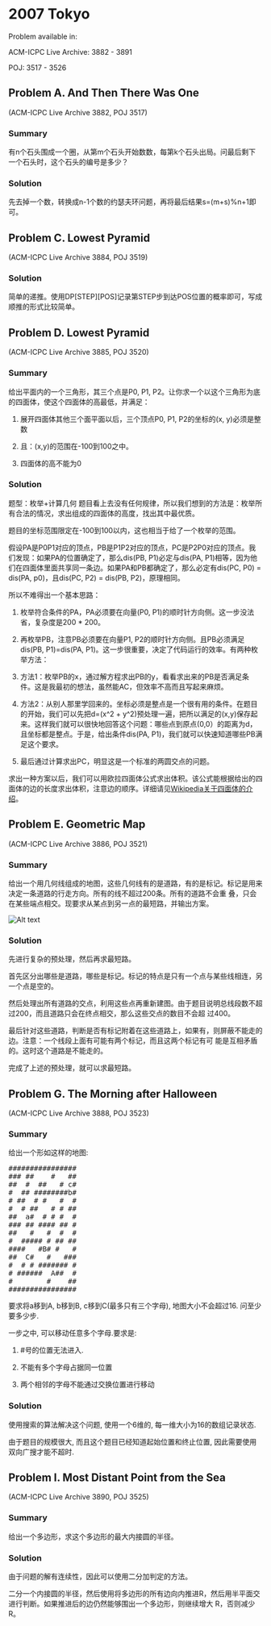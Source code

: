 ﻿# 2007 Tokyo

Problem available in:

ACM-ICPC Live Archive: 3882 - 3891

POJ: 3517 - 3526


## Problem A. And Then There Was One
(ACM-ICPC Live Archive 3882, POJ 3517)
### Summary
有n个石头围成一个圈，从第m个石头开始数数，每第k个石头出局。问最后剩下一个石头时，这个石头的编号是多少？
### Solution
先去掉一个数，转换成n-1个数的约瑟夫环问题，再将最后结果s=(m+s)%n+1即可。 



## Problem C. Lowest Pyramid
(ACM-ICPC Live Archive 3884, POJ 3519)
### Solution
简单的递推。使用DP[STEP][POS]记录第STEP步到达POS位置的概率即可，写成顺推的形式比较简单。 



## Problem D. Lowest Pyramid
(ACM-ICPC Live Archive 3885, POJ 3520)
### Summary
给出平面内的一个三角形，其三个点是P0, P1, P2。让你求一个以这个三角形为底的四面体，使这个四面体的高最低，并满足：

1. 展开四面体其他三个面平面以后，三个顶点P0, P1, P2的坐标的(x, y)必须是整数

2. 且：(x,y)的范围在-100到100之中。

3. 四面体的高不能为0

### Solution
题型：枚举+计算几何
题目看上去没有任何规律，所以我们想到的方法是：枚举所有合法的情况，求出组成的四面体的高度，找出其中最优质。

题目的坐标范围限定在-100到100以内，这也相当于给了一个枚举的范围。

假设PA是P0P1对应的顶点，PB是P1P2对应的顶点，PC是P2P0对应的顶点。我们发现：如果PA的位置确定了，那么dis(PB, P1)必定与dis(PA, P1)相等，因为他们在四面体里面共享同一条边。如果PA和PB都确定了，那么必定有dis(PC, P0) = dis(PA, p0)，且dis(PC, P2) = dis(PB, P2)，原理相同。

所以不难得出一个基本思路：

1. 枚举符合条件的PA，PA必须要在向量(P0, P1)的顺时针方向侧。这一步没法省，复杂度是200 * 200。

2. 再枚举PB，注意PB必须要在向量P1, P2的顺时针方向侧。且PB必须满足dis(PB, P1)=dis(PA, P1)。这一步很重要，决定了代码运行的效率。有两种枚举方法：
  1. 方法1：枚举PB的x，通过解方程求出PB的y，看看求出来的PB是否满足条件。这是我最初的想法，虽然能AC，但效率不高而且写起来麻烦。
  2. 方法2：从别人那里学回来的。坐标必须是整点是一个很有用的条件。在题目的开始，我们可以先把d=(x^2 + y^2)预处理一遍，把所以满足的(x,y)保存起来。这样我们就可以很快地回答这个问题：哪些点到原点(0,0）的距离为d，且坐标都是整点。于是，给出条件dis(PA, P1)，我们就可以快速知道哪些PB满足这个要求。

3. 最后通过计算求出PC，明显这是一个标准的两圆交点的问题。

求出一种方案以后，我们可以用欧拉四面体公式求出体积。该公式能根据给出的四面体的边的长度求出体积，注意边的顺序。详细请见[Wikipedia关于四面体的介绍](http://en.wikipedia.org/wiki/Tetrahedron)。



## Problem E. Geometric Map
(ACM-ICPC Live Archive 3886, POJ 3521)
### Summary
给出一个用几何线组成的地图，这些几何线有的是道路，有的是标记。标记是用来决定一条道路的行走方向。所有的线不超过200条。所有的道路不会重 叠，只会在某些端点相交。现要求从某点到另一点的最短路，并输出方案。 

![Alt text](https://github.com/pkkj/ACM-ICPC-OJ-Code/raw/master/ACM-ICPC-Live-Archive/2007.Tokyo/img/3886_img1.jpg "Image 3886")

### Solution
先进行复杂的预处理，然后再求最短路。

首先区分出哪些是道路，哪些是标记。标记的特点是只有一个点与某些线相连，另一个点是空的。

然后处理出所有道路的交点，利用这些点再重新建图。由于题目说明总线段数不超过200，而且道路只会在终点相交，那么这些交点的数目不会超 过400。

最后针对这些道路，判断是否有标记附着在这些道路上，如果有，则屏蔽不能走的边。注意：一个线段上面有可能有两个标记，而且这两个标记有可 能是互相矛盾的。这时这个道路是不能走的。

完成了上述的预处理，就可以求最短路。 




## Problem G. The Morning after Halloween
(ACM-ICPC Live Archive 3888, POJ 3523)
### Summary

给出一个形如这样的地图:
<pre>
################
### ##    #   ##
##  #  ##   # c#
#  ## ########b#
# ##  # #   #  #
#  # ##   # # ##
##  a#  # # #  #
### ## #### ## #
##   #   #  #  #
#  ##### # ## ##
####   #B# #   #
##  C#   #   ###
#  # # ####### #
# ######  A##  #
#        #    ##
################
</pre>

要求将a移到A, b移到B, c移到C(最多只有三个字母), 地图大小不会超过16. 问至少要多少步.

一步之中, 可以移动任意多个字母.要求是:

1. \#号的位置无法进入.

2. 不能有多个字母占据同一位置

3. 两个相邻的字母不能通过交换位置进行移动 

### Solution
使用搜索的算法解决这个问题, 使用一个6维的, 每一维大小为16的数组记录状态.

由于题目的规模很大, 而且这个题目已经知道起始位置和终止位置, 因此需要使用双向广搜才能不超时. 


## Problem I. Most Distant Point from the Sea
(ACM-ICPC Live Archive 3890, POJ 3525)
### Summary
给出一个多边形，求这个多边形的最大内接圆的半径。
### Solution

由于问题的解有连续性，因此可以使用二分加判定的方法。

二分一个内接圆的半径，然后使用将多边形的所有边向内推进R，然后用半平面交进行判断。如果推进后的边仍然能够围出一个多边形，则继续增大 R，否则减少R。 